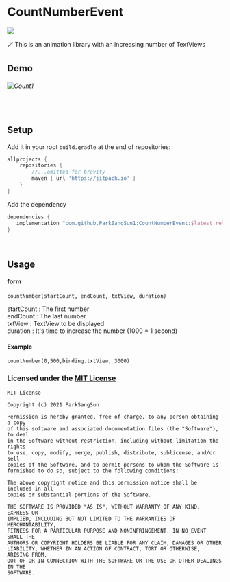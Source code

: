 # CountNumberEvent
[![](https://jitpack.io/v/ParkSangSun1/countnumberevent.svg)](https://jitpack.io/#ParkSangSun1/countnumberevent)

🪄 This is an animation library with an increasing number of TextViews

## Demo
###### ![Count1](https://user-images.githubusercontent.com/67040465/147655354-f6cd871b-6fe3-4107-bc10-985d56ae45ca.gif)

###### <br>
## Setup

Add it in your root `build.gradle` at the end of repositories:

```groovy
allprojects {
    repositories {
        //...omitted for brevity
        maven { url 'https://jitpack.io' }
    }
}
```



Add the dependency

```groovy
dependencies {
   implementation "com.github.ParkSangSun1:CountNumberEvent:$latest_release"
}
```
<br>

## Usage
#### form
```
countNumber(startCount, endCount, txtView, duration)
```
startCount : The first number<br>
endCount : The last number<br>
txtView : TextView to be displayed<br>
duration : It's time to increase the number (1000 = 1 second)<br>

#### Example
```
countNumber(0,500,binding.txtView, 3000)
```

### Licensed under the [MIT License](LICENSE)

```
MIT License

Copyright (c) 2021 ParkSangSun

Permission is hereby granted, free of charge, to any person obtaining a copy
of this software and associated documentation files (the "Software"), to deal
in the Software without restriction, including without limitation the rights
to use, copy, modify, merge, publish, distribute, sublicense, and/or sell
copies of the Software, and to permit persons to whom the Software is
furnished to do so, subject to the following conditions:

The above copyright notice and this permission notice shall be included in all
copies or substantial portions of the Software.

THE SOFTWARE IS PROVIDED "AS IS", WITHOUT WARRANTY OF ANY KIND, EXPRESS OR
IMPLIED, INCLUDING BUT NOT LIMITED TO THE WARRANTIES OF MERCHANTABILITY,
FITNESS FOR A PARTICULAR PURPOSE AND NONINFRINGEMENT. IN NO EVENT SHALL THE
AUTHORS OR COPYRIGHT HOLDERS BE LIABLE FOR ANY CLAIM, DAMAGES OR OTHER
LIABILITY, WHETHER IN AN ACTION OF CONTRACT, TORT OR OTHERWISE, ARISING FROM,
OUT OF OR IN CONNECTION WITH THE SOFTWARE OR THE USE OR OTHER DEALINGS IN THE
SOFTWARE.
```
